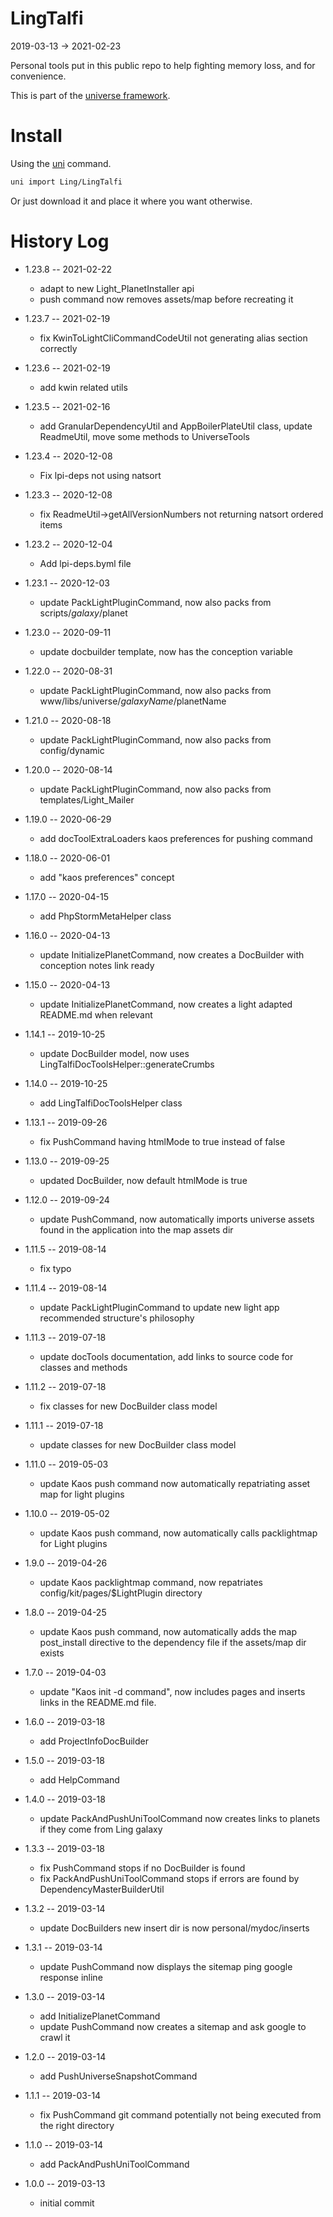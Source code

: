 LingTalfi
===========
2019-03-13 -> 2021-02-23




Personal tools put in this public repo to help fighting memory loss, and for convenience.



This is part of the [universe framework](https://github.com/karayabin/universe-snapshot).


Install
==========
Using the [uni](https://github.com/lingtalfi/universe-naive-importer) command.
```bash
uni import Ling/LingTalfi
```

Or just download it and place it where you want otherwise.










History Log
=============

- 1.23.8 -- 2021-02-22

    - adapt to new Light_PlanetInstaller api
    - push command now removes assets/map before recreating it
  
- 1.23.7 -- 2021-02-19

    - fix KwinToLightCliCommandCodeUtil not generating alias section correctly
  
- 1.23.6 -- 2021-02-19

    - add kwin related utils
  
- 1.23.5 -- 2021-02-16

    - add GranularDependencyUtil and AppBoilerPlateUtil class, update ReadmeUtil, move some methods to UniverseTools
  
- 1.23.4 -- 2020-12-08
  
    - Fix lpi-deps not using natsort

- 1.23.3 -- 2020-12-08

    - fix ReadmeUtil->getAllVersionNumbers not returning natsort ordered items
  
- 1.23.2 -- 2020-12-04

    - Add lpi-deps.byml file

- 1.23.1 -- 2020-12-03

    - update PackLightPluginCommand, now also packs from scripts/$galaxy/$planet
    
- 1.23.0 -- 2020-09-11

    - update docbuilder template, now has the conception variable
    
- 1.22.0 -- 2020-08-31

    - update PackLightPluginCommand, now also packs from www/libs/universe/$galaxyName/$planetName
    
- 1.21.0 -- 2020-08-18

    - update PackLightPluginCommand, now also packs from config/dynamic
    
- 1.20.0 -- 2020-08-14

    - update PackLightPluginCommand, now also packs from templates/Light_Mailer
    
- 1.19.0 -- 2020-06-29

    - add docToolExtraLoaders kaos preferences for pushing command
    
- 1.18.0 -- 2020-06-01

    - add "kaos preferences" concept
    
- 1.17.0 -- 2020-04-15

    - add PhpStormMetaHelper class
    
- 1.16.0 -- 2020-04-13

    - update InitializePlanetCommand, now creates a DocBuilder with conception notes link ready
    
- 1.15.0 -- 2020-04-13

    - update InitializePlanetCommand, now creates a light adapted README.md when relevant
    
- 1.14.1 -- 2019-10-25

    - update DocBuilder model, now uses LingTalfiDocToolsHelper::generateCrumbs
    
- 1.14.0 -- 2019-10-25

    - add LingTalfiDocToolsHelper class

- 1.13.1 -- 2019-09-26

    - fix PushCommand having htmlMode to true instead of false
    
- 1.13.0 -- 2019-09-25

    - updated DocBuilder, now default htmlMode is true

- 1.12.0 -- 2019-09-24

    - update PushCommand, now automatically imports universe assets found in the application into the map assets dir
    
- 1.11.5 -- 2019-08-14

    - fix typo
    
- 1.11.4 -- 2019-08-14

    - update PackLightPluginCommand to update new light app recommended structure's philosophy
    
- 1.11.3 -- 2019-07-18

    - update docTools documentation, add links to source code for classes and methods
    
- 1.11.2 -- 2019-07-18

    - fix classes for new DocBuilder class model
    
- 1.11.1 -- 2019-07-18

    - update classes for new DocBuilder class model
    
- 1.11.0 -- 2019-05-03

    - update Kaos push command now automatically repatriating asset map for light plugins
    
- 1.10.0 -- 2019-05-02

    - update Kaos push command, now automatically calls packlightmap for Light plugins
    
- 1.9.0 -- 2019-04-26

    - update Kaos packlightmap command, now repatriates config/kit/pages/$LightPlugin directory

- 1.8.0 -- 2019-04-25

    - update Kaos push command, now automatically adds the map post_install directive to the dependency file if the assets/map dir exists
    
- 1.7.0 -- 2019-04-03

    - update "Kaos init -d command", now includes pages and inserts links in the README.md file.
    
- 1.6.0 -- 2019-03-18

    - add ProjectInfoDocBuilder

- 1.5.0 -- 2019-03-18

    - add HelpCommand

- 1.4.0 -- 2019-03-18

    - update PackAndPushUniToolCommand now creates links to planets if they come from Ling galaxy

- 1.3.3 -- 2019-03-18

    - fix PushCommand stops if no DocBuilder is found
    - fix PackAndPushUniToolCommand stops if errors are found by DependencyMasterBuilderUtil

- 1.3.2 -- 2019-03-14

    - update DocBuilders new insert dir is now personal/mydoc/inserts

- 1.3.1 -- 2019-03-14

    - update PushCommand now displays the sitemap ping google response inline

- 1.3.0 -- 2019-03-14

    - add InitializePlanetCommand
    - update PushCommand now creates a sitemap and ask google to crawl it

- 1.2.0 -- 2019-03-14

    - add PushUniverseSnapshotCommand

- 1.1.1 -- 2019-03-14

    - fix PushCommand git command potentially not being executed from the right directory

- 1.1.0 -- 2019-03-14

    - add PackAndPushUniToolCommand

- 1.0.0 -- 2019-03-13

    - initial commit
